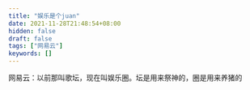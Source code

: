 ```yaml
---
title: "娱乐是个juan"
date: 2021-11-28T21:48:54+08:00
hidden: false
draft: false
tags: ["网易云"]
keywords: []
---
```


​		网易云：以前那叫歌坛，现在叫娱乐圈。坛是用来祭神的，圈是用来养猪的











